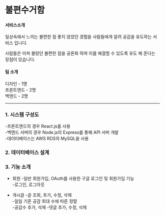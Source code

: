 불편수거함
===

#### 서비스소개
일상속에서 느끼는 불편한 점 좋지 않았던 경험을 사람들에게 알려 공감을 유도하는 서비스 입니다.

사람들은 미쳐 몰랐던 불편한 점을 공론화 하여 이를 해결할 수 있도록 유도 해 준다는 장점이 있습니다.

#### 팀 소개
디자인 - 1명   
프론트엔드 - 2명   
백엔드 - 2명   

----

### 1. 시스템 구성도

-프론트엔드의 경우 React.js를 사용   
-백엔드 서버의 경우 Node.js의 Express를 통해 API 서버 개발   
-데이터베이스는 AWS RDS의 MySQL을 사용   

### 2. 데이터베이스 설계


### 3. 기능 소개
* 회원
-일반 회원가입, OAuth를 사용한 구글 로그인 및 회원가입 기능   
-로그인, 로그아웃   

* 개시글
-글 조회, 추가, 수정, 삭제   
-일일 기준 공감 최대 수에 따른 정렬   
-공감수 추가, 삭제
-댓글 추가, 수정, 삭제
